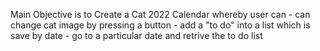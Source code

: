 Main Objective is to Create a Cat 2022 Calendar whereby user can 
    - can change cat image by pressing a button 
    - add a "to do" into a list which is save by date
    - go to a particular date and retrive the to do list

    
